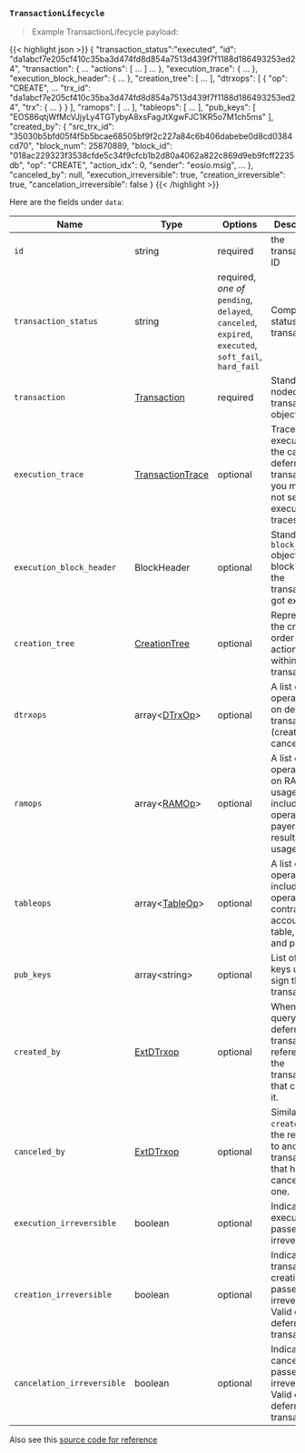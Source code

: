 
### `TransactionLifecycle`

> Example TransactionLifecycle payload:

{{< highlight json >}}
{
  "transaction_status":"executed",
  "id": "da1abcf7e205cf410c35ba3d474fd8d854a7513d439f7f1188d186493253ed24",
  "transaction": { ... "actions": [ ... ] ... },
  "execution_trace": { ... },
  "execution_block_header": { ... },
  "creation_tree": [
    ...
  ],
  "dtrxops": [
    {
      "op": "CREATE",
      ...
      "trx_id": "da1abcf7e205cf410c35ba3d474fd8d854a7513d439f7f1188d186493253ed24",
      "trx": { ... }
    }
  ],
  "ramops": [ ... ],
  "tableops": [ ... ],
  "pub_keys": [
    "EOS86qtjWfMcVJjyLy4TGTybyA8xsFagJtXgwFJC1KR5o7M1ch5ms"
  ],
  "created_by": {
    "src_trx_id": "35030b5bfd05f4f5b5bcae68505bf9f2c227a84c6b406dabebe0d8cd0384cd70",
    "block_num": 25870889,
    "block_id": "018ac229323f3538cfde5c34f9cfcb1b2d80a4062a822c869d9eb9fcff2235db",
    "op": "CREATE",
    "action_idx": 0,
    "sender": "eosio.msig",
    ...
  },
  "canceled_by": null,
  "execution_irreversible": true,
  "creation_irreversible": true,
  "cancelation_irreversible": false
}
{{< /highlight >}}

Here are the fields under `data`:

Name | Type | Options | Description
-----|------|---------|------------
`id` | string | required | the transaction ID
`transaction_status` | string | required, _one of_ `pending`, `delayed`, `canceled`, `expired`, `executed`, `soft_fail`, `hard_fail` | Computed status for the transaction
`transaction` | [Transaction](#type-Transaction) | required | Standard nodeos transaction object
`execution_trace` | [TransactionTrace](#type-TransactionTrace) | optional | Traces of execution. In the case of a deferred transaction, you might not see execution traces
`execution_block_header` | BlockHeader | optional | Standard `block_header` object for the block where the transaction got executed
`creation_tree` | [CreationTree](#type-CreationTree) | optional | Represents the creation order of actions within this transaction.
`dtrxops` | array&lt;[DTrxOp](#type-DTrxOp)&gt; | optional | A list of operations on deferred transactions (create, cancel...).
`ramops` | array&lt;[RAMOp](#type-RAMOp)&gt; | optional | A list of operations on RAM usage, including operation, payer, delta, resulting usage.
`tableops` | array&lt;[TableOp](#type-TableOp)&gt; | optional | A list of table operations, including operation, contract account, table, scope and payer.
`pub_keys` | array&lt;string&gt; | optional | List of public keys used to sign the transaction.
`created_by` | [ExtDTrxop](#type-ExtDTrxOp) | optional | When querying a deferred transaction, reference to the transaction that created it.
`canceled_by` | [ExtDTrxop](#type-ExtDTrxOp) | optional | Similar to `created_by`, the reference to another transaction that has canceled this one.
`execution_irreversible` | boolean | optional | Indicates execution passed irreversibility.
`creation_irreversible` | boolean | optional | Indicates transaction creation passed irreversibility. Valid only for deferred transactions
`cancelation_irreversible` | boolean | optional | Indicates cancelation passed irreversibility. Valid only for deferred transactions.

Also see this [source code for reference](https://github.com/dfuse-io/eosws-go/blob/master/mdl/v1/transaction.go#L68)
